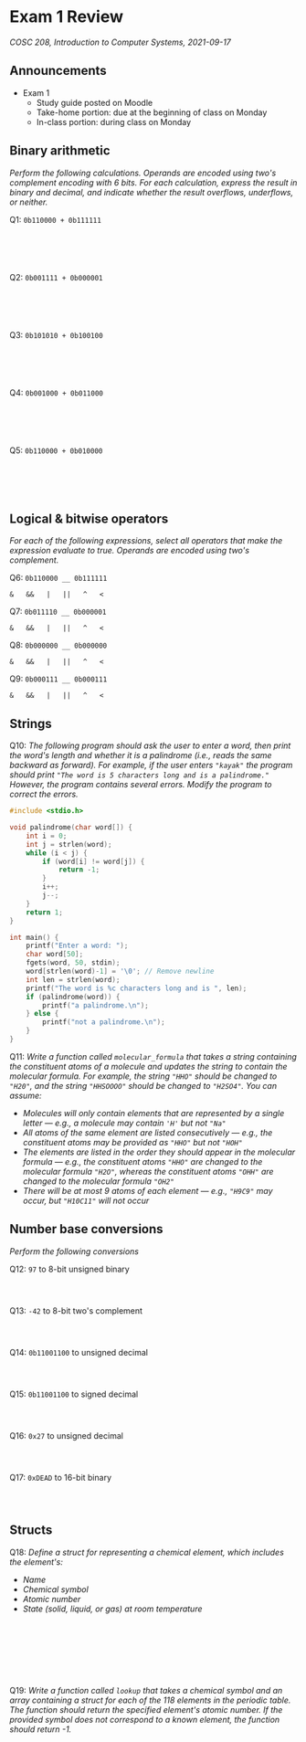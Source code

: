 # Exam 1 Review
_COSC 208, Introduction to Computer Systems, 2021-09-17_

## Announcements
* Exam 1
    * Study guide posted on Moodle
    * Take-home portion: due at the beginning of class on Monday
    * In-class portion: during class on Monday

## Binary arithmetic
_Perform the following calculations. Operands are encoded using two's complement encoding with 6 bits. For each calculation, express the result in binary and decimal, and indicate whether the result overflows, underflows, or neither._

Q1: `0b110000 + 0b111111`
```





```

Q2: `0b001111 + 0b000001`
```





```

Q3: `0b101010 + 0b100100`
```





```

Q4: `0b001000 + 0b011000`
```





```

Q5: `0b110000 + 0b010000`
```





```

<div style="page-break-after:always;"></div>

## Logical & bitwise operators
_For each of the following expressions, select all operators that make the expression evaluate to true. Operands are encoded using two's complement._

Q6: `0b110000 __ 0b111111`  
```
&   &&   |   ||   ^   <
```

Q7: `0b011110 __ 0b000001`  
```
&   &&   |   ||   ^   <
```

Q8: `0b000000 __ 0b000000`  
```
&   &&   |   ||   ^   <
```

Q9: `0b000111 __ 0b000111`  
```
&   &&   |   ||   ^   <
```

## Strings
Q10: _The following program should ask the user to enter a word, then print the word's length and whether it is a palindrome (i.e., reads the same backward as forward). For example, if the user enters `"kayak"` the program should print `"The word is 5 characters long and is a palindrome."` However, the program contains several errors. Modify the program to correct the errors._

```C
#include <stdio.h>

void palindrome(char word[]) {
    int i = 0;
    int j = strlen(word);
    while (i < j) {
        if (word[i] != word[j]) {
            return -1;
        }
        i++;
        j--;
    }
    return 1;
}

int main() {
    printf("Enter a word: ");
    char word[50];
    fgets(word, 50, stdin);
    word[strlen(word)-1] = '\0'; // Remove newline
    int len = strlen(word);
    printf("The word is %c characters long and is ", len);
    if (palindrome(word)) {
        printf("a palindrome.\n");
    } else {
        printf("not a palindrome.\n");
    }
}
```

<div style="page-break-after:always;"></div>

Q11: _Write a function called `molecular_formula` that takes a string containing the constituent atoms of a molecule and updates the string to contain the molecular formula. For example, the string `"HHO"` should be changed to `"H20"`, and the string `"HHSOOOO"` should be changed to `"H2SO4"`. You can assume:_
* _Molecules will only contain elements that are represented by a single letter — e.g., a molecule may contain `'H'` but not `"Na"`_
* _All atoms of the same element are listed consecutively — e.g., the constituent atoms may be provided as `"HHO"` but not `"HOH"`_
* _The elements are listed in the order they should appear in the molecular formula — e.g., the constituent atoms `"HHO"` are changed to the molecular formula `"H2O"`, whereas the constituent atoms `"OHH"` are changed to the molecular formula `"OH2"`_
* _There will be at most 9 atoms of each element — e.g., `"H9C9"` may occur, but `"H10C11"` will not occur_

<div style="page-break-after:always;"></div>

## Number base conversions
_Perform the following conversions_

Q12: `97` to 8-bit unsigned binary
```



```

Q13: `-42` to 8-bit two's complement
```



```

Q14: `0b11001100` to unsigned decimal
```



```

Q15: `0b11001100` to signed decimal
```



```

Q16: `0x27` to unsigned decimal
```



```

Q17: `0xDEAD` to 16-bit binary
```



```

## Structs

Q18: _Define a struct for representing a chemical element, which includes the element's:_
* _Name_
* _Chemical symbol_
* _Atomic number_
* _State (solid, liquid, or gas) at room temperature_

```C









```

Q19: _Write a function called `lookup` that takes a chemical symbol and an array containing a struct for each of the 118 elements in the periodic table. The function should return the specified element's atomic number. If the provided symbol does not correspond to a known element, the function should return -1._